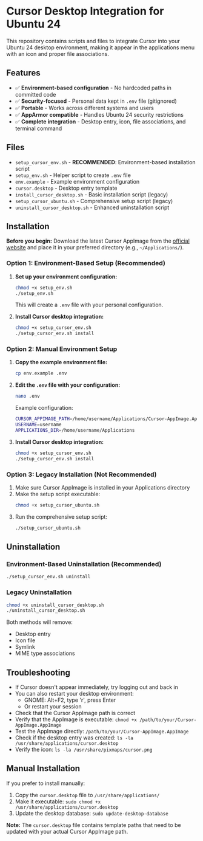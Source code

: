 # Cursor Desktop Integration for Ubuntu 24

This repository contains scripts and files to integrate Cursor into your Ubuntu 24 desktop environment, making it appear in the applications menu with an icon and proper file associations.

## Features

- ✅ **Environment-based configuration** - No hardcoded paths in committed code
- ✅ **Security-focused** - Personal data kept in `.env` file (gitignored)
- ✅ **Portable** - Works across different systems and users
- ✅ **AppArmor compatible** - Handles Ubuntu 24 security restrictions
- ✅ **Complete integration** - Desktop entry, icon, file associations, and terminal command

## Files

- `setup_cursor_env.sh` - **RECOMMENDED**: Environment-based installation script
- `setup_env.sh` - Helper script to create `.env` file
- `env.example` - Example environment configuration
- `cursor.desktop` - Desktop entry template
- `install_cursor_desktop.sh` - Basic installation script (legacy)
- `setup_cursor_ubuntu.sh` - Comprehensive setup script (legacy)
- `uninstall_cursor_desktop.sh` - Enhanced uninstallation script

## Installation

**Before you begin:**
Download the latest Cursor AppImage from the [official website](https://www.cursor.so/download) and place it in your preferred directory (e.g., `~/Applications/`).

### Option 1: Environment-Based Setup (Recommended)

1. **Set up your environment configuration:**
   ```bash
   chmod +x setup_env.sh
   ./setup_env.sh
   ```
   This will create a `.env` file with your personal configuration.

2. **Install Cursor desktop integration:**
   ```bash
   chmod +x setup_cursor_env.sh
   ./setup_cursor_env.sh install
   ```

### Option 2: Manual Environment Setup

1. **Copy the example environment file:**
   ```bash
   cp env.example .env
   ```

2. **Edit the `.env` file with your configuration:**
   ```bash
   nano .env
   ```
   
   Example configuration:
   ```bash
   CURSOR_APPIMAGE_PATH=/home/username/Applications/Cursor-AppImage.AppImage
   USERNAME=username
   APPLICATIONS_DIR=/home/username/Applications
   ```

3. **Install Cursor desktop integration:**
   ```bash
   chmod +x setup_cursor_env.sh
   ./setup_cursor_env.sh install
   ```

### Option 3: Legacy Installation (Not Recommended)

1. Make sure Cursor AppImage is installed in your Applications directory
2. Make the setup script executable:
   ```bash
   chmod +x setup_cursor_ubuntu.sh
   ```
3. Run the comprehensive setup script:
   ```bash
   ./setup_cursor_ubuntu.sh
   ```

## Uninstallation

### Environment-Based Uninstallation (Recommended)

```bash
./setup_cursor_env.sh uninstall
```

### Legacy Uninstallation

```bash
chmod +x uninstall_cursor_desktop.sh
./uninstall_cursor_desktop.sh
```

Both methods will remove:
- Desktop entry
- Icon file
- Symlink
- MIME type associations

## Troubleshooting

- If Cursor doesn't appear immediately, try logging out and back in
- You can also restart your desktop environment:
  - GNOME: Alt+F2, type 'r', press Enter
  - Or restart your session
- Check that the Cursor AppImage path is correct
- Verify that the AppImage is executable: `chmod +x /path/to/your/Cursor-AppImage.AppImage`
- Test the AppImage directly: `/path/to/your/Cursor-AppImage.AppImage`
- Check if the desktop entry was created: `ls -la /usr/share/applications/cursor.desktop`
- Verify the icon: `ls -la /usr/share/pixmaps/cursor.png`

## Manual Installation

If you prefer to install manually:

1. Copy the `cursor.desktop` file to `/usr/share/applications/`
2. Make it executable: `sudo chmod +x /usr/share/applications/cursor.desktop`
3. Update the desktop database: `sudo update-desktop-database`

**Note:** The `cursor.desktop` file contains template paths that need to be updated with your actual Cursor AppImage path.